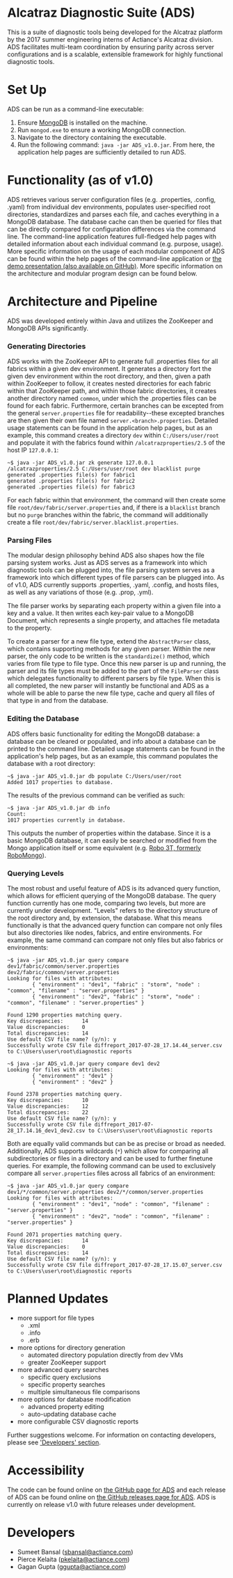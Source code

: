 # Alcatraz Diagnostic Suite (ADS)
This is a suite of diagnostic tools being developed for the Alcatraz platform by the 2017 summer engineering interns of Actiance's Alcatraz division. ADS facilitates multi-team coordination by ensuring parity across server configurations and is a scalable, extensible framework for highly functional diagnostic tools.

# Set Up
ADS can be run as a command-line executable:
1. Ensure [MongoDB](https://www.mongodb.com/) is installed on the machine.
1. Run `mongod.exe` to ensure a working MongoDB connection.
2. Navigate to the directory containing the executable.
3. Run the following command: `java -jar ADS_v1.0.jar`. From here, the application help pages are sufficiently detailed to run ADS.

# Functionality (as of v1.0)
ADS retrieves various server configuration files (e.g. .properties, .config, .yaml) from individual dev environments, populates user-specified root directories, standardizes and parses each file, and caches everything in a MongoDB database. The database cache can then be queried for files that can be directly compared for configuration differences via the command line. The command-line application features full-fledged help pages with detailed information about each individual command (e.g. purpose, usage). More specific information on the usage of each modular component of ADS can be found within the help pages of the command-line application or [the demo presentation (also available on GitHub)](https://docs.google.com/presentation/d/1711yUaoKp8omFTRhEUGPJnlApA5UuHwN2WRJ2gde3c0/pub?start=true&loop=false&delayms=3000). More specific information on the architecture and modular program design can be found below.

# Architecture and Pipeline
ADS was developed entirely within Java and utilizes the ZooKeeper and MongoDB APIs significantly.

### Generating Directories
ADS works with the ZooKeeper API to generate full .properties files for all fabrics within a given dev environment. It generates a directory fort the given dev environment within the root directory, and then, given a path within ZooKeeper to follow, it creates nested directories for each fabric within that ZooKeeper path, and within those fabric directories, it creates another directory named `common`, under which the .properties files can be found for each fabric. Furthermore, certain branches can be excepted from the general `server.properties` file for readability--these excepted branches are then given their own file named `server.<branch>.properties`. Detailed usage statements can be found in the application help pages, but as an example, this command creates a directory `dev` within `C:/Users/user/root` and populate it with the fabrics found within `/alcatrazproperties/2.5` of the host IP `127.0.0.1`:

```
~$ java -jar ADS_v1.0.jar zk generate 127.0.0.1 /alcatrazproperties/2.5 C:/Users/user/root dev blacklist purge
generated .properties file(s) for fabric1
generated .properties file(s) for fabric2
generated .properties file(s) for fabric3
``` 

For each fabric within that environment, the command will then create some file `root/dev/fabric/server.properties` and, if there is a `blacklist` branch but no `purge` branches within the fabric, the command will additionally create a file `root/dev/fabric/server.blacklist.properties`.

### Parsing Files
The modular design philosophy behind ADS also shapes how the file parsing system works. Just as ADS serves as a framework into which diagnostic tools can be plugged into, the file parsing system serves as a framework into which different types of file parsers can be plugged into. As of v1.0, ADS currently supports .properties, .yaml, .config, and hosts files, as well as any variations of those (e.g. .prop, .yml).

The file parser works by separating each property within a given file into a key and a value. It then writes each key-pair value to a MongoDB Document, which represents a single property, and attaches file metadata to the property.

To create a parser for a new file type, extend the `AbstractParser` class, which contains supporting methods for any given parser. Within the new parser, the only code to be written is the `standardize()` method, which varies from file type to file type. Once this new parser is up and running, the parser and its file types must be added to the part of the `FileParser` class which delegates functionality to different parsers by file type. When this is all completed, the new parser will instantly be functional and ADS as a whole will be able to parse the new file type, cache and query all files of that type in and from the database.

### Editing the Database
ADS offers basic functionality for editing the MongoDB database: a database can be cleared or populated, and info about a database can be printed to the command line. Detailed usage statements can be found in the application's help pages, but as an example, this command populates the database with a root directory:

```
~$ java -jar ADS_v1.0.jar db populate C:/Users/user/root
Added 1017 properties to database.
```

The results of the previous command can be verified as such:

```
~$ java -jar ADS_v1.0.jar db info
Count: 
1017 properties currently in database.
```

This outputs the number of properties within the database. Since it is a basic MongoDB database, it can easily be searched or modified from the Mongo application itself or some equivalent (e.g. [Robo 3T, formerly RoboMongo](https://robomongo.org/)).

### Querying Levels
The most robust and useful feature of ADS is its advanced query function, which allows for efficient querying of the MongoDB database. The query function currently has one mode, comparing two levels, but more are currently under development. "Levels" refers to the directory structure of the root directory and, by extension, the database. What this means functionally is that the advanced query function can compare not only files but also directories like nodes, fabrics, and entire environments. For example, the same command can compare not only files but also fabrics or environments:

```
~$ java -jar ADS_v1.0.jar query compare dev1/fabric/common/server.properties dev2/fabric/common/server.properties
Looking for files with attributes:
        { "environment" : "dev1", "fabric" : "storm", "node" : "common", "filename" : "server.properties" }
        { "environment" : "dev2", "fabric" : "storm", "node" : "common", "filename" : "server.properties" }

Found 1290 properties matching query.
Key discrepancies:      14
Value discrepancies:    0
Total discrepancies:    14
Use default CSV file name? (y/n): y
Successfully wrote CSV file diffreport_2017-07-28_17.14.44_server.csv to C:\Users\user\root\diagnostic reports

~$ java -jar ADS_v1.0.jar query compare dev1 dev2
Looking for files with attributes:
        { "environment" : "dev1" }
        { "environment" : "dev2" }

Found 2378 properties matching query.
Key discrepancies:      10
Value discrepancies:    12
Total discrepancies:    22
Use default CSV file name? (y/n): y
Successfully wrote CSV file diffreport_2017-07-28_17.14.16_dev1_dev2.csv to C:\Users\user\root\diagnostic reports
```

Both are equally valid commands but can be as precise or broad as needed. Additionally, ADS supports wildcards (`*`) which allow for comparing all subdirectories or files in a directory and can be used to further finetune queries. For example, the following command can be used to exclusively compare all `server.properties` files across all fabrics of an environment:

```
~$ java -jar ADS_v1.0.jar query compare dev1/*/common/server.properties dev2/*/common/server.properties
Looking for files with attributes:
        { "environment" : "dev1", "node" : "common", "filename" : "server.properties" }
        { "environment" : "dev2", "node" : "common", "filename" : "server.properties" }

Found 2071 properties matching query.
Key discrepancies:      14
Value discrepancies:    0
Total discrepancies:    14
Use default CSV file name? (y/n): y
Successfully wrote CSV file diffreport_2017-07-28_17.15.07_server.csv to C:\Users\user\root\diagnostic reports
```

# Planned Updates
- more support for file types
	- .xml
	- .info
	- .erb
- more options for directory generation
	- automated directory population directly from dev VMs
	- greater ZooKeeper support
- more advanced query searches
	- specific query exclusions
	- specific property searches
	- multiple simultaneous file comparisons
- more options for database modification
	- advanced property editing
	- auto-updating database cache
- more configurable CSV diagnostic reports
	
Further suggestions welcome. For information on contacting developers, please see ['Developers' section](#developers).

# Accessibility
The code can be found online on [the GitHub page for ADS](https://github.com/sbansal21/AlcatrazDiagnosticSuite) and each release of ADS can be found online on [the GitHub releases page for ADS](https://github.com/sbansal21/AlcatrazDiagnosticSuite/releases). ADS is currently on release v1.0 with future releases under development. 

# Developers
+ Sumeet Bansal (sbansal@actiance.com)
+ Pierce Kelaita (pkelaita@actiance.com)
+ Gagan Gupta (ggupta@actiance.com)